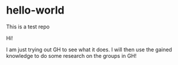 # hello-world
This is a test repo

Hi!

I am just trying out GH to see what it does. I will then use the gained knowledge to do some research on the groups in GH!

